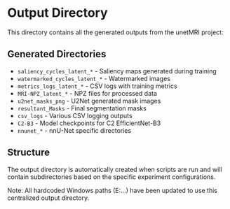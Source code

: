 # Output Directory

This directory contains all the generated outputs from the unetMRI project:

## Generated Directories
- `saliency_cycles_latent_*` - Saliency maps generated during training
- `watermarked_cycles_latent_*` - Watermarked images 
- `metrics_logs_latent_*` - CSV logs with training metrics
- `MRI-NPZ_latent_*` - NPZ files for processed data
- `u2net_masks_png` - U2Net generated mask images
- `resultant_Masks` - Final segmentation masks
- `csv_logs` - Various CSV logging outputs
- `C2-B3` - Model checkpoints for C2 EfficientNet-B3
- `nnunet_*` - nnU-Net specific directories

## Structure
The output directory is automatically created when scripts are run and will contain subdirectories based on the specific experiment configurations.

Note: All hardcoded Windows paths (E:\...) have been updated to use this centralized output directory.

